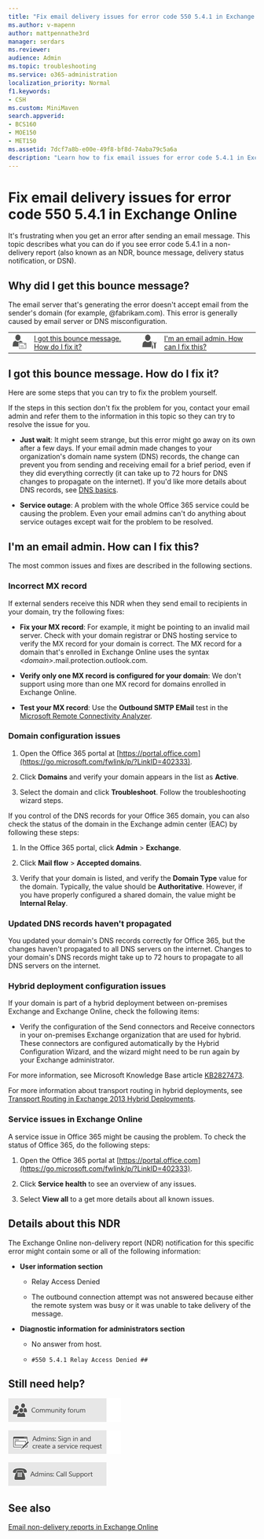 ```yaml
---
title: "Fix email delivery issues for error code 550 5.4.1 in Exchange Online"
ms.author: v-mapenn
author: mattpennathe3rd
manager: serdars
ms.reviewer: 
audience: Admin
ms.topic: troubleshooting
ms.service: o365-administration
localization_priority: Normal
f1.keywords:
- CSH
ms.custom: MiniMaven
search.appverid:
- BCS160
- MOE150
- MET150
ms.assetid: 7dcf7a8b-e00e-49f8-bf8d-74aba79c5a6a
description: "Learn how to fix email issues for error code 5.4.1 in Exchange Online (the destination email server doesn't accept email from the sender's domain)."
---
```


# Fix email delivery issues for error code 550 5.4.1 in Exchange Online

It's frustrating when you get an error after sending an email message. This topic describes what you can do if you see error code 5.4.1 in a non-delivery report (also known as an NDR, bounce message, delivery status notification, or DSN).

## Why did I get this bounce message?

The email server that's generating the error doesn't accept email from the sender's domain (for example, @fabrikam.com). This error is generally caused by email server or DNS misconfiguration.

|||||
|:-----|:-----|:-----|:-----|
|![Email user icon](../../media/31425afd-41a9-435e-aa85-6886277c369b.png)|[I got this bounce message. How do I fix it?](#i-got-this-bounce-message-how-do-i-fix-it)|![Email admin icon](../../media/3d4c569e-b819-4a29-86b1-4b9619cf2acf.png)|[I'm an email admin. How can I fix this?](#im-an-email-admin-how-can-i-fix-this)|

## I got this bounce message. How do I fix it?

Here are some steps that you can try to fix the problem yourself.

If the steps in this section don't fix the problem for you, contact your email admin and refer them to the information in this topic so they can try to resolve the issue for you.

- **Just wait**: It might seem strange, but this error might go away on its own after a few days. If your email admin made changes to your organization's domain name system (DNS) records, the change can prevent you from sending and receiving email for a brief period, even if they did everything correctly (it can take up to 72 hours for DNS changes to propagate on the internet). If you'd like more details about DNS records, see [DNS basics](https://support.office.com/article/854b6b2b-0255-4089-8019-b765cff70377.aspx).

- **Service outage**: A problem with the whole Office 365 service could be causing the problem. Even your email admins can't do anything about service outages except wait for the problem to be resolved.

## I'm an email admin. How can I fix this?

The most common issues and fixes are described in the following sections.

### Incorrect MX record

If external senders receive this NDR when they send email to recipients in your domain, try the following fixes:

- **Fix your MX record**: For example, it might be pointing to an invalid mail server. Check with your domain registrar or DNS hosting service to verify the MX record for your domain is correct. The MX record for a domain that's enrolled in Exchange Online uses the syntax  _\<domain\>_.mail.protection.outlook.com.

- **Verify only one MX record is configured for your domain**: We don't support using more than one MX record for domains enrolled in Exchange Online.

- **Test your MX record**: Use the **Outbound SMTP EMail** test in the [Microsoft Remote Connectivity Analyzer](https://testconnectivity.microsoft.com/tests/o365).

### Domain configuration issues

1. Open the Office 365 portal at [https://portal.office.com](https://go.microsoft.com/fwlink/p/?LinkID=402333).

2. Click **Domains** and verify your domain appears in the list as **Active**.

3. Select the domain and click **Troubleshoot**. Follow the troubleshooting wizard steps.

If you control of the DNS records for your Office 365 domain, you can also check the status of the domain in the Exchange admin center (EAC) by following these steps:

1. In the Office 365 portal, click **Admin** \> **Exchange**.

2. Click **Mail flow** \> **Accepted domains**.

3. Verify that your domain is listed, and verify the **Domain Type** value for the domain. Typically, the value should be **Authoritative**. However, if you have properly configured a shared domain, the value might be **Internal Relay**.

### Updated DNS records haven't propagated

You updated your domain's DNS records correctly for Office 365, but the changes haven't propagated to all DNS servers on the internet. Changes to your domain's DNS records might take up to 72 hours to propagate to all DNS servers on the internet.

### Hybrid deployment configuration issues

If your domain is part of a hybrid deployment between on-premises Exchange and Exchange Online, check the following items:

- Verify the configuration of the Send connectors and Receive connectors in your on-premises Exchange organization that are used for hybrid. These connectors are configured automatically by the Hybrid Configuration Wizard, and the wizard might need to be run again by your Exchange administrator.

For more information, see Microsoft Knowledge Base article [KB2827473](https://go.microsoft.com/fwlink/p/?LinkId=328236).

For more information about transport routing in hybrid deployments, see [Transport Routing in Exchange 2013 Hybrid Deployments](https://technet.microsoft.com/library/jj659050.aspx).

### Service issues in Exchange Online

A service issue in Office 365 might be causing the problem. To check the status of Office 365, do the following steps:

1. Open the Office 365 portal at [https://portal.office.com](https://go.microsoft.com/fwlink/p/?LinkID=402333).

2. Click **Service health** to see an overview of any issues.

3. Select **View all** to a get more details about all known issues.

## Details about this NDR

The Exchange Online non-delivery report (NDR) notification for this specific error might contain some or all of the following information:

- **User information section**

  - Relay Access Denied

  - The outbound connection attempt was not answered because either the remote system was busy or it was unable to take delivery of the message.

- **Diagnostic information for administrators section**

  - No answer from host.

  - `#550 5.4.1 Relay Access Denied ##`

## Still need help?

[![Get help from the Office 365 community forums](../../media/12a746cc-184b-4288-908c-f718ce9c4ba5.png)](https://go.microsoft.com/fwlink/p/?LinkId=518605)

[![Admins: Sign in and create a service request](../../media/10862798-181d-47a5-ae4f-3f8d5a2874d4.png)](https://go.microsoft.com/fwlink/p/?LinkId=519124)

[![Admins: Call Support](../../media/9f262e67-e8c9-4fc0-85c2-b3f4cfbc064e.png)](https://go.microsoft.com/fwlink/p/?LinkID=518322)

## See also

[Email non-delivery reports in Exchange Online](non-delivery-reports-in-exchange-online.md)
